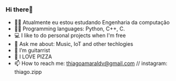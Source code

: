 ### Hi there👋
<!--
**ThiagoFAm/ThiagoFam** is a ✨ _special_ ✨ repository because its `README.md` (this file) appears on your GitHub profile.

Here are some ideas to get you started:-->

- 👨‍🎓 Atualmente eu estou estudando Engenharia da computação
- 👨‍💻 Programming languages: Python, C++, C.
- 💻 I like to do personal projects when I'm free
- 💬 Ask me about: Music, IoT and other techlogies
- 🎸 I’m guitarrist
- 🍕 I LOVE PIZZA
- 📫 How to reach me: thiagoamaraldv@gmail.com // instagram: thiago.zipp
